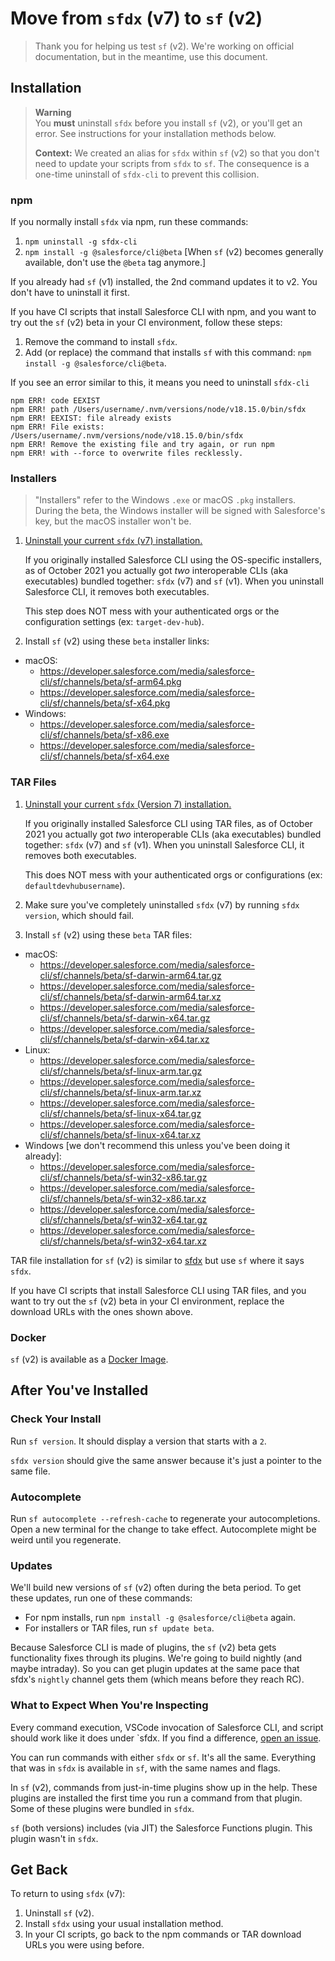 # Move from `sfdx` (v7) to `sf` (v2)

> Thank you for helping us test `sf` (v2). We're working on official documentation, but in the meantime, use this document. 

## Installation

> **Warning**  
> You **must** uninstall `sfdx` before you install `sf` (v2), or you'll get an error. See instructions for your installation methods below.
> 
> **Context:** We created an alias for `sfdx` within `sf` (v2) so that you don't need to update your scripts from `sfdx` to `sf`. The consequence is a one-time uninstall of `sfdx-cli` to prevent this collision.

### npm

If you normally install `sfdx` via npm, run these commands:

1. `npm uninstall -g sfdx-cli`
1. `npm install -g @salesforce/cli@beta` [When `sf` (v2) becomes generally available, don't use the `@beta` tag anymore.]

If you already had `sf` (v1) installed, the 2nd command updates it to v2. You don't have to uninstall it first. 

If you have CI scripts that install Salesforce CLI with npm, and you want to try out the `sf` (v2) beta in your CI environment, follow these steps: 

1. Remove the command to install `sfdx`.  
2. Add (or replace) the command that installs `sf` with this command:  `npm install -g @salesforce/cli@beta`.

If you see an error similar to this, it means you need to uninstall `sfdx-cli`
```
npm ERR! code EEXIST
npm ERR! path /Users/username/.nvm/versions/node/v18.15.0/bin/sfdx
npm ERR! EEXIST: file already exists
npm ERR! File exists: /Users/username/.nvm/versions/node/v18.15.0/bin/sfdx
npm ERR! Remove the existing file and try again, or run npm
npm ERR! with --force to overwrite files recklessly.
```

### Installers

> "Installers" refer to the Windows `.exe` or macOS `.pkg` installers.  During the beta, the Windows installer will be signed with Salesforce's key, but the macOS installer won't be.

1. [Uninstall your current `sfdx` (v7) installation.](https://developer.salesforce.com/docs/atlas.en-us.sfdx_setup.meta/sfdx_setup/sfdx_setup_uninstall.htm)

   If you originally installed Salesforce CLI using the OS-specific installers, as of October 2021 you actually got _two_ interoperable CLIs (aka executables) bundled together: `sfdx` (v7) and `sf` (v1). When you uninstall Salesforce CLI, it removes both executables.

   This step does NOT mess with your authenticated orgs or the configuration settings (ex: `target-dev-hub`).

1. Install `sf` (v2) using these `beta` installer links:

- macOS:
  - <https://developer.salesforce.com/media/salesforce-cli/sf/channels/beta/sf-arm64.pkg>
  - <https://developer.salesforce.com/media/salesforce-cli/sf/channels/beta/sf-x64.pkg>
- Windows:
  - <https://developer.salesforce.com/media/salesforce-cli/sf/channels/beta/sf-x86.exe>
  - <https://developer.salesforce.com/media/salesforce-cli/sf/channels/beta/sf-x64.exe>

### TAR Files

1. [Uninstall your current `sfdx` (Version 7) installation.](https://developer.salesforce.com/docs/atlas.en-us.sfdx_setup.meta/sfdx_setup/sfdx_setup_uninstall.htm)

   If you originally installed Salesforce CLI using TAR files, as of October 2021 you actually got _two_ interoperable CLIs (aka executables) bundled together: `sfdx` (v7) and `sf` (v1). When you uninstall Salesforce CLI, it removes both executables.

   This does NOT mess with your authenticated orgs or configurations (ex: `defaultdevhubusername`).

1. Make sure you've completely uninstalled `sfdx` (v7) by running `sfdx version`, which should fail.

1. Install `sf` (v2) using these `beta` TAR files:

- macOS:
  - <https://developer.salesforce.com/media/salesforce-cli/sf/channels/beta/sf-darwin-arm64.tar.gz>
  - <https://developer.salesforce.com/media/salesforce-cli/sf/channels/beta/sf-darwin-arm64.tar.xz>
  - <https://developer.salesforce.com/media/salesforce-cli/sf/channels/beta/sf-darwin-x64.tar.gz>
  - <https://developer.salesforce.com/media/salesforce-cli/sf/channels/beta/sf-darwin-x64.tar.xz>
- Linux:
  - <https://developer.salesforce.com/media/salesforce-cli/sf/channels/beta/sf-linux-arm.tar.gz>
  - <https://developer.salesforce.com/media/salesforce-cli/sf/channels/beta/sf-linux-arm.tar.xz>
  - <https://developer.salesforce.com/media/salesforce-cli/sf/channels/beta/sf-linux-x64.tar.gz>
  - <https://developer.salesforce.com/media/salesforce-cli/sf/channels/beta/sf-linux-x64.tar.xz>
- Windows [we don't recommend this unless you've been doing it already]:
  - <https://developer.salesforce.com/media/salesforce-cli/sf/channels/beta/sf-win32-x86.tar.gz>
  - <https://developer.salesforce.com/media/salesforce-cli/sf/channels/beta/sf-win32-x86.tar.xz>
  - <https://developer.salesforce.com/media/salesforce-cli/sf/channels/beta/sf-win32-x64.tar.gz>
  - <https://developer.salesforce.com/media/salesforce-cli/sf/channels/beta/sf-win32-x64.tar.xz>

TAR file installation for `sf` (v2) is similar to [sfdx](https://developer.salesforce.com/docs/atlas.en-us.sfdx_setup.meta/sfdx_setup/sfdx_setup_install_cli.htm) but use `sf` where it says `sfdx`.

If you have CI scripts that install Salesforce CLI using TAR files, and you want to try out the `sf` (v2) beta in your CI environment, replace the download URLs with the ones shown above. 

### Docker

`sf` (v2) is available as a [Docker Image](https://hub.docker.com/r/salesforce/cli).    

## After You've Installed

### Check Your Install

Run `sf version`. It should display a version that starts with a `2`. 

`sfdx version` should give the same answer because it's just a pointer to the same file.

### Autocomplete

Run `sf autocomplete --refresh-cache` to regenerate your autocompletions. Open a new terminal for the change to take effect. Autocomplete might be weird until you regenerate.

### Updates

We'll build new versions of `sf` (v2) often during the beta period. To get these updates, run one of these commands:

- For npm installs, run `npm install -g @salesforce/cli@beta` again.
- For installers or TAR files, run `sf update beta`.

Because Salesforce CLI is made of plugins, the `sf` (v2) beta gets functionality fixes through its plugins. We're going to build nightly (and maybe intraday). So you can get plugin updates at the same pace that sfdx's `nightly` channel gets them (which means before they reach RC).

### What to Expect When You're Inspecting

Every command execution, VSCode invocation of Salesforce CLI, and script should work like it does under `sfdx. If you find a difference, [open an issue](https://github.com/forcedotcom/cli/issues).

You can run commands with either `sfdx` or `sf`. It's all the same. Everything that was in `sfdx` is available in `sf`, with the same names and flags.

In `sf` (v2), commands from just-in-time plugins show up in the help. These plugins are installed the first time you run a command from that plugin. Some of these plugins were bundled in `sfdx`.

`sf` (both versions) includes (via JIT) the Salesforce Functions plugin. This plugin wasn't in `sfdx`.

## Get Back 

To return to using `sfdx` (v7):

1. Uninstall `sf` (v2).
2. Install `sfdx` using your usual installation method.
3. In your CI scripts, go back to the npm commands or TAR download URLs you were using before.
